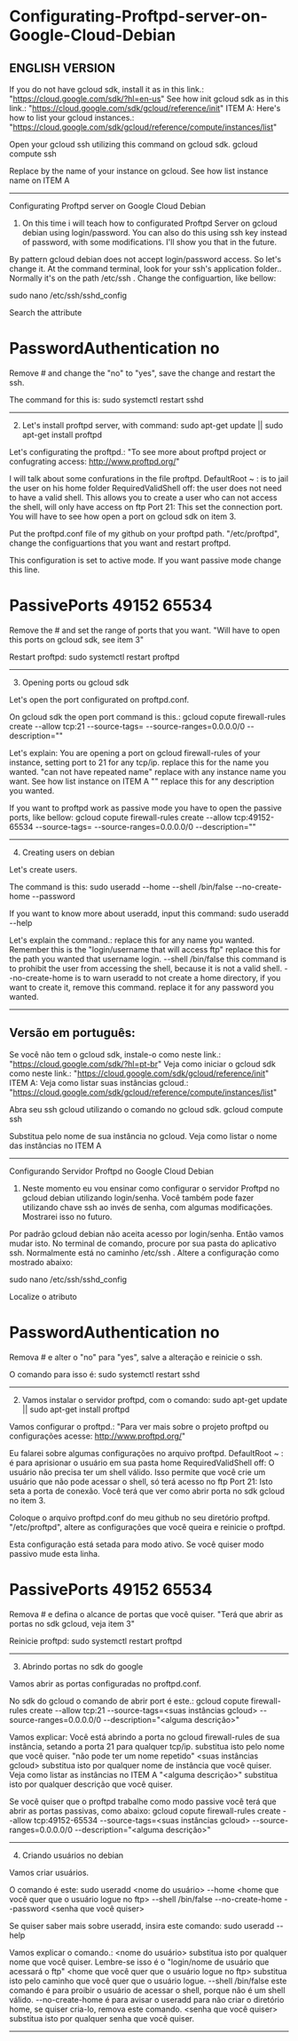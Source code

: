 # Configurating-Proftpd-server-on-Google-Cloud-Debian

ENGLISH VERSION
---------------------------------------------------------------------------------------------------------------------------------------------------------------------------------------

If you do not have gcloud sdk, install it as in this link.: "https://cloud.google.com/sdk/?hl=en-us"
See how init gcloud sdk as in this link.: "https://cloud.google.com/sdk/gcloud/reference/init"
ITEM A: Here's how to list your gcloud instances.: "https://cloud.google.com/sdk/gcloud/reference/compute/instances/list"

Open your gcloud ssh utilizing this command on gcloud sdk.
gcloud compute ssh <instance name>

Replace <instance name> by the name of your instance on gcloud. See how list instance name on ITEM A

---------------------------------------------------------------------------------------------------------------------------------------------------------------------------------------

Configurating Proftpd server on Google Cloud Debian

1. On this time i will teach how to configurated Proftpd Server on gcloud debian using login/password.
You can also do this using ssh key instead of password, with some modifications. I'll show you that in the future.

By pattern gcloud debian does not accept login/password access. So let's change it.
At the command terminal, look for your ssh's application folder.. Normally it's on the path /etc/ssh .
Change the configuartion, like bellow:

sudo nano /etc/ssh/sshd_config

Search the attribute 
# PasswordAuthentication no

Remove # and change the "no" to "yes", save the change and restart the ssh.

The command for this is: sudo systemctl restart sshd

---------------------------------------------------------------------------------------------------------------------------------------------------------------------------------------

2. Let's install proftpd server, with command: sudo apt-get update || sudo apt-get install proftpd

Let's configurating the proftpd.: "To see more about proftpd project or confugrating access: http://www.proftpd.org/"

I will talk about some confurations in the file proftpd.
DefaultRoot ~ : is to jail the user on his home folder
RequiredValidShell off: the user does not need to have a valid shell. This allows you to create a user who can not access the shell, will only have access on ftp
Port 21: This set the connection port. You will have to see how open a port on gcloud sdk on item 3.

Put the proftpd.conf file of my github on your proftpd path. "/etc/proftpd", change the configuartions that you want and restart proftpd.

This configuration is set to active mode. If you want passive mode change this line.
# PassivePorts 49152 65534
Remove the # and set the range of ports that you want. "Will have to open this ports on gcloud sdk, see item 3"

Restart proftpd: sudo systemctl restart proftpd

---------------------------------------------------------------------------------------------------------------------------------------------------------------------------------------

3. Opening ports ou gcloud sdk

Let's open the port configurated on proftpd.conf.

On gcloud sdk the open port command is this.:
gcloud copute firewall-rules create <rule name> --allow tcp:21 --source-tags=<your gcloud instance name> --source-ranges=0.0.0.0/0 --description="<some description>"

Let's explain:
You are opening a port on gcloud firewall-rules of your instance, setting port to 21 for any tcp/ip.
<rule name> replace this for the name you wanted. "can not have repeated name"
<your gcloud instance name> replace with any instance name you want. See how list instance on ITEM A
"<some description>" replace this for any description you wanted.

If you want to proftpd work as passive mode you have to open the passive ports, like bellow:
gcloud copute firewall-rules create <rule name> --allow tcp:49152-65534 --source-tags=<your gcloud instance name> --source-ranges=0.0.0.0/0 --description="<some description>"

---------------------------------------------------------------------------------------------------------------------------------------------------------------------------------------

4. Creating users on debian

Let's create users.

The command is this: sudo useradd <username> --home <home you want user login on ftp> --shell /bin/false --no-create-home --password <password that you want>

If you want to know more about useradd, input this command: sudo useradd --help

Let's explain the command.:
<username> replace this for any name you wanted. Remember this is the "login/username that will access ftp"
<home you want user login on ftp> replace this for the path you wanted that username login.
--shell /bin/false this command is to prohibit the user from accessing the shell, because it is not a valid shell.
--no-create-home is to warn useradd to not create a home directory, if you want to create it, remove this command.
<password that you want> replace it for any password you wanted.

---------------------------------------------------------------------------------------------------------------------------------------------------------------------------------------



Versão em português:
---------------------------------------------------------------------------------------------------------------------------------------------------------------------------------------

Se você não tem o gcloud sdk, instale-o como neste link.: "https://cloud.google.com/sdk/?hl=pt-br"
Veja como iniciar o gcloud sdk como neste link.: "https://cloud.google.com/sdk/gcloud/reference/init"
ITEM A: Veja como listar suas instâncias gcloud.: "https://cloud.google.com/sdk/gcloud/reference/compute/instances/list"

Abra seu ssh gcloud utilizando o comando no gcloud sdk.
gcloud compute ssh <instance name>

Substitua <instance name> pelo nome de sua instância no gcloud. Veja como listar o nome das instâncias no ITEM A

---------------------------------------------------------------------------------------------------------------------------------------------------------------------------------------

Configurando Servidor Proftpd no Google Cloud Debian

1. Neste momento eu vou ensinar como configurar o servidor Proftpd no gcloud debian utilizando login/senha.
Você também pode fazer utilizando chave ssh ao invés de senha, com algumas modificações. Mostrarei isso no futuro.

Por padrão gcloud debian não aceita acesso por login/senha. Então vamos mudar isto.
No terminal de comando, procure por sua pasta do aplicativo ssh. Normalmente está no caminho /etc/ssh .
Altere a configuração como mostrado abaixo:

sudo nano /etc/ssh/sshd_config

Localize o atributo
# PasswordAuthentication no

Remova # e alter o "no" para "yes", salve a alteração e reinicie o ssh.

O comando para isso é: sudo systemctl restart sshd

---------------------------------------------------------------------------------------------------------------------------------------------------------------------------------------

2. Vamos instalar o servidor proftpd, com o comando: sudo apt-get update || sudo apt-get install proftpd

Vamos configurar o proftpd.: "Para ver mais sobre o projeto proftpd ou configurações acesse: http://www.proftpd.org/"

Eu falarei sobre algumas configurações no arquivo proftpd.
DefaultRoot ~ : é para aprisionar o usuário em sua pasta home
RequiredValidShell off: O usuário não precisa ter um shell válido. Isso permite que você crie um usuário que não pode acessar o shell, só terá acesso no ftp
Port 21: Isto seta a porta de conexão. Você terá que ver como abrir porta no sdk gcloud no item 3.

Coloque o arquivo proftpd.conf do meu github no seu diretório proftpd. "/etc/proftpd", altere as configurações que você queira e reinicie o proftpd.

Esta configuração está setada para modo ativo. Se você quiser modo passivo mude esta linha.
# PassivePorts 49152 65534
Remova # e defina o alcance de portas que você quiser. "Terá que abrir as portas no sdk gcloud, veja item 3"

Reinicie proftpd: sudo systemctl restart proftpd

---------------------------------------------------------------------------------------------------------------------------------------------------------------------------------------

3. Abrindo portas no sdk do google

Vamos abrir as portas configuradas no proftpd.conf.

No sdk do gcloud o comando de abrir port é este.:
gcloud copute firewall-rules create <nome da regra> --allow tcp:21 --source-tags=<suas instâncias gcloud> --source-ranges=0.0.0.0/0 --description="<alguma descrição>"

Vamos explicar:
Você está abrindo a porta no gcloud firewall-rules de sua instância, setando a porta 21 para qualquer tcp/ip.
<nome da regra> substitua isto pelo nome que você quiser. "não pode ter um nome repetido"
<suas instâncias gcloud> substitua isto por qualquer nome de instância que você quiser. Veja como listar as instâncias no ITEM A
"<alguma descrição>" substitua isto por qualquer descrição que você quiser.

Se você quiser que o proftpd trabalhe como modo passive você terá que abrir as portas passivas, como abaixo:
gcloud copute firewall-rules create <nome da regra> --allow tcp:49152-65534 --source-tags=<suas instâncias gcloud> --source-ranges=0.0.0.0/0 --description="<alguma descrição>"

---------------------------------------------------------------------------------------------------------------------------------------------------------------------------------------

4. Criando usuários no debian

Vamos criar usuários.

O comando é este: sudo useradd <nome do usuário> --home <home que você quer que o usuário logue no ftp> --shell /bin/false --no-create-home --password <senha que você quiser>

Se quiser saber mais sobre useradd, insira este comando: sudo useradd --help

Vamos explicar o comando.:
<nome do usuário> substitua isto por qualquer nome que você quiser. Lembre-se isso é o "login/nome de usuário que acessará o ftp"
<home que você quer que o usuário logue no ftp> substitua isto pelo caminho que você quer que o usuário logue.
--shell /bin/false este comando é para proibir o usuário de acessar o shell, porque não é um shell válido.
--no-create-home é para avisar o useradd para não criar o diretório home, se quiser cria-lo, remova este comando.
<senha que você quiser> substitua isto por qualquer senha que você quiser.

---------------------------------------------------------------------------------------------------------------------------------------------------------------------------------------
